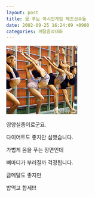 ```yaml
---
layout: post
title: 몸 푸는 아시안게임 체조선수들
date: 2002-09-25 16:24:09 +0900
categories: 깨달음의대화
---
```

<img src="./files/attach/images/198/396/1032938649.jpg" border="0" alt="" />  
  
영양실종이로군요.
  
다이어트도 좋지만 심했습니다.
  
가볍게 몸을 푸는 장면인데
  
뼈마디가 부러질까 걱정됩니다.
  

  
금메달도 좋지만
  
밥먹고 합세!!!